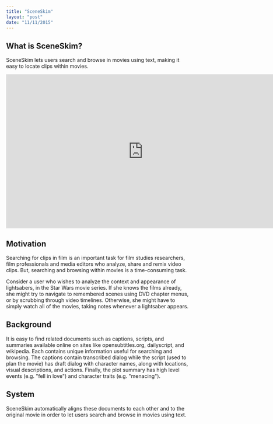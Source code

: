 ```yaml
---
title: "SceneSkim"
layout: "post"
date: "11/11/2015"
---
```

## What is SceneSkim? 
SceneSkim lets users search and browse in movies using text, making it easy to locate clips within movies.

<iframe width="750" height="422" src="https://www.youtube.com/embed/umvD6TGwciE" frameborder="0" allowfullscreen></iframe>

## Motivation  
Searching for clips in film is an important task for film studies researchers, film professionals and media editors who analyze, share and remix video clips. But, searching and browsing within movies is a time-consuming task. 

Consider a user who wishes to analyze the context and appearance of lightsabers, in the Star Wars movie series. If she knows the films already, she might try to navigate to remembered scenes using DVD chapter menus, or by scrubbing through video timelines. Otherwise, she might have to simply watch all of the movies, taking notes whenever a lightsaber appears.

## Background
It is easy to find related documents such as captions, scripts, and summaries available online on sites like opensubtitles.org, dailyscript, and wikipedia. Each contains unique information useful for searching and browsing. The captions contain transcribed dialog while the script (used to plan the movie) has draft dialog with character names, along with locations, visual descriptions, and actions. Finally, the plot summary has high level events (e.g. "fell in love") and character traits (e.g. "menacing").

## System
SceneSkim automatically aligns these documents to each other and to the original movie in order to let users search and browse in movies using text.